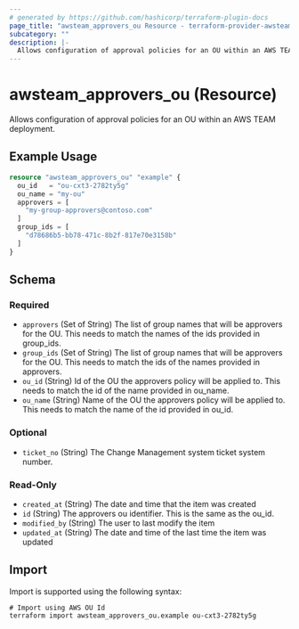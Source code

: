 ```yaml
---
# generated by https://github.com/hashicorp/terraform-plugin-docs
page_title: "awsteam_approvers_ou Resource - terraform-provider-awsteam"
subcategory: ""
description: |-
  Allows configuration of approval policies for an OU within an AWS TEAM deployment.
---
```


# awsteam_approvers_ou (Resource)

Allows configuration of approval policies for an OU within an AWS TEAM deployment.

## Example Usage

```terraform
resource "awsteam_approvers_ou" "example" {
  ou_id   = "ou-cxt3-2782ty5g"
  ou_name = "my-ou"
  approvers = [
    "my-group-approvers@contoso.com"
  ]
  group_ids = [
    "d78686b5-bb78-471c-8b2f-817e70e3158b"
  ]
}
```

<!-- schema generated by tfplugindocs -->
## Schema

### Required

- `approvers` (Set of String) The list of group names that will be approvers for the OU. This needs to match the names of the ids provided in group_ids.
- `group_ids` (Set of String) The list of group names that will be approvers for the OU. This needs to match the ids of the names provided in approvers.
- `ou_id` (String) Id of the OU the approvers policy will be applied to. This needs to match the id of the name provided in ou_name.
- `ou_name` (String) Name of the OU the approvers policy will be applied to. This needs to match the name of the id provided in ou_id.

### Optional

- `ticket_no` (String) The Change Management system ticket system number.

### Read-Only

- `created_at` (String) The date and time that the item was created
- `id` (String) The approvers ou identifier. This is the same as the ou_id.
- `modified_by` (String) The user to last modify the item
- `updated_at` (String) The date and time of the last time the item was updated

## Import

Import is supported using the following syntax:

```shell
# Import using AWS OU Id
terraform import awsteam_approvers_ou.example ou-cxt3-2782ty5g
```
